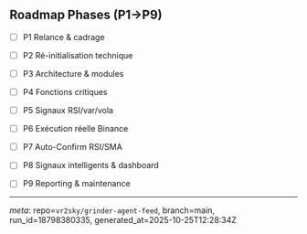 ## Roadmap Phases (P1→P9)
- [ ] P1 Relance & cadrage
- [ ] P2 Ré-initialisation technique
- [ ] P3 Architecture & modules
- [ ] P4 Fonctions critiques
- [ ] P5 Signaux RSI/var/vola
- [ ] P6 Exécution réelle Binance
- [ ] P7 Auto-Confirm RSI/SMA
- [ ] P8 Signaux intelligents & dashboard
- [ ] P9 Reporting & maintenance



---
_meta_: repo=`vr2sky/grinder-agent-feed`, branch=main, run_id=18798380335, generated_at=2025-10-25T12:28:34Z
